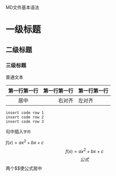 MD文件基本语法
# 一级标题
## 二级标题
### 三级标题
普通文本

|第一行第一行|第一行第一行|第一行第一行|
|:---:|---:|:---|
|居中|右对齐|左对齐|
    insert code row 1
    insert code row 2
    insert code row 3

句中插入``字符``

$f(x)=ax^2+bx+c$
$$f(x)=ax^2+bx+c$$
$$公式$$
两个$$使公式居中